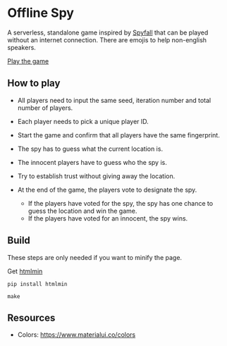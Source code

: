 # Offline Spy

A serverless, standalone game inspired by [Spyfall](https://hwint.ru/portfolio-item/spyfall/) that can be played without an internet connection.
There are emojis to help non-english speakers.

[Play the game](http://spy.verybadfrags.com)

## How to play

* All players need to input the same seed, iteration number and total number of players.
* Each player needs to pick a unique player ID.
* Start the game and confirm that all players have the same fingerprint.


* The spy has to guess what the current location is.
* The innocent players have to guess who the spy is.
* Try to establish trust without giving away the location.
* At the end of the game, the players vote to designate the spy.
    * If the players have voted for the spy, the spy has one chance to guess the location and win the game.
    * If the players have voted for an innocent, the spy wins.

## Build

These steps are only needed if you want to minify the page.

Get [htmlmin](https://pypi.org/project/htmlmin/)
```shell
pip install htmlmin
```

```shell
make
```

## Resources

* Colors: https://www.materialui.co/colors
